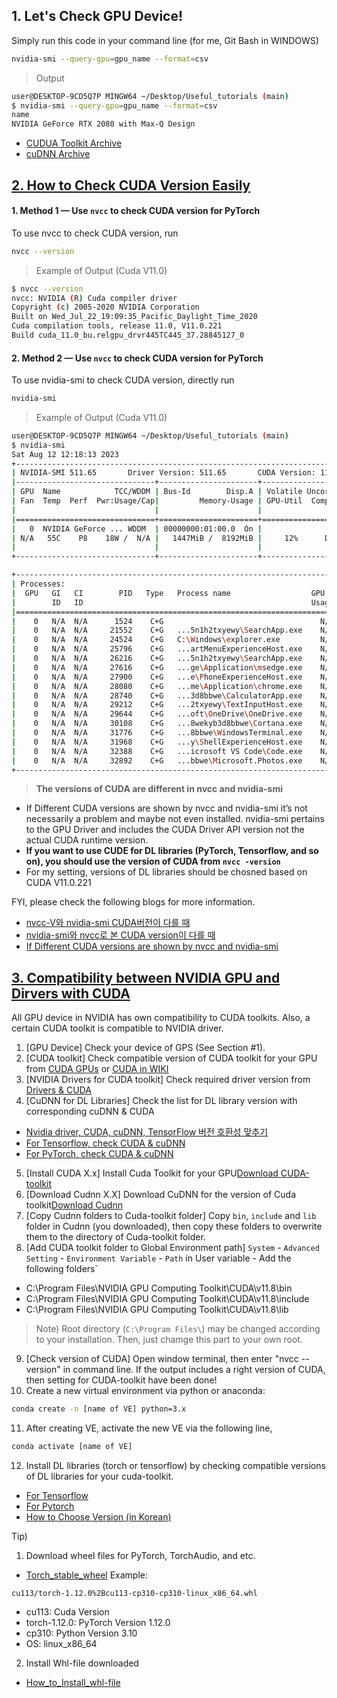 ## 1. Let's Check GPU Device!
Simply run this code in your command line (for me, Git Bash in WINDOWS)
```bash
nvidia-smi --query-gpu=gpu_name --format=csv
```
> Output
```bash
user@DESKTOP-9CD5Q7P MINGW64 ~/Desktop/Useful_tutorials (main)
$ nvidia-smi --query-gpu=gpu_name --format=csv
name
NVIDIA GeForce RTX 2080 with Max-Q Design
```

- [CUDUA Toolkit Archive](https://developer.nvidia.com/cuda-toolkit-archive)
- [cuDNN Archive](https://developer.nvidia.com/rdp/cudnn-archive)


## **[2. How to Check CUDA Version Easily](https://varhowto.com/check-pytorch-cuda-version/)**

#### **1. Method 1 — Use `nvcc` to check CUDA version for PyTorch**
To use nvcc to check CUDA version, run
```bash
nvcc --version
```
> Example of Output (Cuda V11.0)
```bash
$ nvcc --version
nvcc: NVIDIA (R) Cuda compiler driver
Copyright (c) 2005-2020 NVIDIA Corporation
Built on Wed_Jul_22_19:09:35_Pacific_Daylight_Time_2020
Cuda compilation tools, release 11.0, V11.0.221
Build cuda_11.0_bu.relgpu_drvr445TC445_37.28845127_0
```

#### **2. Method 2 — Use `nvcc` to check CUDA version for PyTorch**
To use nvidia-smi to check CUDA version, directly run
```bash
nvidia-smi
```
> Example of Output (Cuda V11.0)
```bash
user@DESKTOP-9CD5Q7P MINGW64 ~/Desktop/Useful_tutorials (main)
$ nvidia-smi
Sat Aug 12 12:18:13 2023
+-----------------------------------------------------------------------------+
| NVIDIA-SMI 511.65       Driver Version: 511.65       CUDA Version: 11.6     |
|-------------------------------+----------------------+----------------------+
| GPU  Name            TCC/WDDM | Bus-Id        Disp.A | Volatile Uncorr. ECC |
| Fan  Temp  Perf  Pwr:Usage/Cap|         Memory-Usage | GPU-Util  Compute M. |
|                               |                      |               MIG M. |
|===============================+======================+======================|
|   0  NVIDIA GeForce ... WDDM  | 00000000:01:00.0  On |                  N/A |
| N/A   55C    P8    18W /  N/A |   1447MiB /  8192MiB |     12%      Default |
|                               |                      |                  N/A |
+-------------------------------+----------------------+----------------------+

+-----------------------------------------------------------------------------+
| Processes:                                                                  |
|  GPU   GI   CI        PID   Type   Process name                  GPU Memory |
|        ID   ID                                                   Usage      |
|=============================================================================|
|    0   N/A  N/A      1524    C+G                                   N/A      |
|    0   N/A  N/A     21552    C+G   ...5n1h2txyewy\SearchApp.exe    N/A      |
|    0   N/A  N/A     24524    C+G   C:\Windows\explorer.exe         N/A      |
|    0   N/A  N/A     25796    C+G   ...artMenuExperienceHost.exe    N/A      |
|    0   N/A  N/A     26216    C+G   ...5n1h2txyewy\SearchApp.exe    N/A      |
|    0   N/A  N/A     27616    C+G   ...ge\Application\msedge.exe    N/A      |
|    0   N/A  N/A     27900    C+G   ...e\PhoneExperienceHost.exe    N/A      |
|    0   N/A  N/A     28080    C+G   ...me\Application\chrome.exe    N/A      |
|    0   N/A  N/A     28740    C+G   ...3d8bbwe\CalculatorApp.exe    N/A      |
|    0   N/A  N/A     29212    C+G   ...2txyewy\TextInputHost.exe    N/A      |
|    0   N/A  N/A     29644    C+G   ...oft\OneDrive\OneDrive.exe    N/A      |
|    0   N/A  N/A     30108    C+G   ...8wekyb3d8bbwe\Cortana.exe    N/A      |
|    0   N/A  N/A     31776    C+G   ...8bbwe\WindowsTerminal.exe    N/A      |
|    0   N/A  N/A     31968    C+G   ...y\ShellExperienceHost.exe    N/A      |
|    0   N/A  N/A     32388    C+G   ...icrosoft VS Code\Code.exe    N/A      |
|    0   N/A  N/A     32892    C+G   ...bbwe\Microsoft.Photos.exe    N/A      |
+-----------------------------------------------------------------------------+
```

> **The versions of CUDA are different in nvcc and nvidia-smi**

- If Different CUDA versions are shown by nvcc and nvidia-smi it’s not necessarily a problem and maybe not even installed.
nvidia-smi pertains to the GPU Driver and includes the CUDA Driver API version not the actual CUDA runtime version.
- **If you want to use CUDE for DL libraries (PyTorch, Tensorflow, and so on), you should use the version of CUDA from `nvcc -version`**
- For my setting, versions of DL libraries should be chosned based on CUDA V11.0.221

FYI, please check the following blogs for more information.
- [nvcc-V와 nvidia-smi CUDA버전이 다를 때](https://kumoh-irl.tistory.com/91)
- [nvidia-smi와 nvcc로 본 CUDA version이 다를 때](https://bo-10000.tistory.com/73)
- [If Different CUDA versions are shown by nvcc and nvidia-smi ](https://medium.com/@brianhourigan/if-different-cuda-versions-are-shown-by-nvcc-and-nvidia-smi-its-necessarily-not-a-problem-and-311eda26856c)

## **[3. Compatibility between NVIDIA GPU and Dirvers with CUDA](https://kyumdoctor.tistory.com/68)**
All GPU device in NVIDIA has own compatibility to CUDA toolkits. Also, a certain CUDA toolkit is compatible to NVIDIA driver.

1. [GPU Device] Check your device of GPS (See Section #1).
2. [CUDA toolkit] Check compatible version of CUDA toolkit for your GPU from [CUDA GPUs](https://developer.nvidia.com/cuda-gpus) or [CUDA in WIKI](https://en.wikipedia.org/wiki/CUDA#GPUs_supported)
3. [NVIDIA Drivers for CUDA toolkit] Check required driver version from [Drivers & CUDA](https://docs.nvidia.com/cuda/cuda-toolkit-release-notes/index.html)
4. [CuDNN for DL Libraries] Check the list for DL library version with corresponding cuDNN & CUDA
- [Nvidia driver, CUDA, cuDNN, TensorFlow 버전 호환성 맞추기](https://robot9710.tistory.com/29)
- [For Tensorflow, check CUDA & cuDNN](https://www.tensorflow.org/install/source_windows#gpu)
- [For PyTorch, check CUDA & cuDNN](https://pytorch.org/get-started/previous-versions/)
5. [Install CUDA X.x] Install Cuda Toolkit for your GPU[Download CUDA-toolkit](https://developer.nvidia.com/cuda-toolkit-archive)
6. [Download Cudnn X.X] Download CuDNN for the version of Cuda toolkit[Download Cudnn](https://developer.nvidia.com/cuda-toolkit-archive)
7. [Copy Cudnn folders to Cuda-toolkit folder] Copy `bin`, `include` and `lib` folder in Cudnn (you downloaded), then copy these folders to overwrite them to the directory of Cuda-toolkit folder.
8. [Add CUDA toolkit folder to Global Environment path] `System` - `Advanced Setting` - `Environment Variable` - `Path` in User variable - Add the following folders`
- C:\Program Files\NVIDIA GPU Computing Toolkit\CUDA\v11.8\bin
- C:\Program Files\NVIDIA GPU Computing Toolkit\CUDA\v11.8\include
- C:\Program Files\NVIDIA GPU Computing Toolkit\CUDA\v11.8\lib
> Note) Root directory (`C:\Program Files\`) may be changed according to your installation. Then, just chamge this part to your own root.
9. [Check version of CUDA] Open window terminal, then enter "nvcc --version" in command line. If the output includes a right version of CUDA, then setting for CUDA-toolkit have been done!
10. Create a new virtual environment via python or anaconda:
```bash
conda create -n [name of VE] python=3.x
```
11. After creating VE, activate the new VE via the following line,
```bash
conda activate [name of VE]
``` 
12. Install DL libraries (torch or tensorflow) by checking compatible versions of DL libraries for your cuda-toolkit.
- [For Tensorflow](https://www.tensorflow.org/install/source_windows?hl=ko#gpu)
- [For Pytorch](https://pytorch.org/get-started/previous-versions/)
- [How to Choose Version (in Korean)](https://jjuke-brain.tistory.com/entry/GPU-%EC%84%9C%EB%B2%84-%EC%82%AC%EC%9A%A9%EB%B2%95-CUDA-PyTorch-%EB%B2%84%EC%A0%84-%EB%A7%9E%EC%B6%94%EA%B8%B0-%EC%B4%9D%EC%A0%95%EB%A6%AC)

Tip) 
1) Download wheel files for PyTorch, TorchAudio, and etc.
- [Torch_stable_wheel](https://download.pytorch.org/whl/torch_stable.html)
Example:
```text
cu113/torch-1.12.0%2Bcu113-cp310-cp310-linux_x86_64.whl
```
- cu113: Cuda Version
- torch-1.12.0: PyTorch Version 1.12.0
- cp310: Python Version 3.10
- OS: linux_x86_64

2) Install Whl-file downloaded
- [How_to_Install_whl-file](https://www.delftstack.com/ko/howto/python/how-to-install-a-python-package-.whl-file/)


